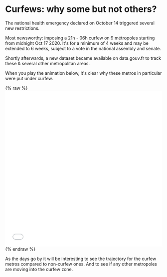 # Curfews: why some but not others?

The national health emergency declared on October 14 triggered several new restrictions. 

Most newsworthy: imposing a 21h - 06h curfew on 9 métropoles starting from midnight Oct 17 2020. It's for a minimum of 4 weeks and may be extended to 6 weeks, subject to a vote in the national assembly and senate.

Shortly afterwards, a new dataset became available on data.gouv.fr to track these & several other metropolitan areas. 

When you play the animation below, it's clear why these metros in particular were put under curfew.

{% raw %}<iframe width="100%" height="500" frameborder="0" scrolling="no" src="//plotly.com/~limegimlet/138.embed"></iframe>{% endraw %}

As the days go by it will be interesting to see the trajectory for the curfew metros compared to non-curfew ones.  And to see if any other metropoles are moving into the curfew zone.
